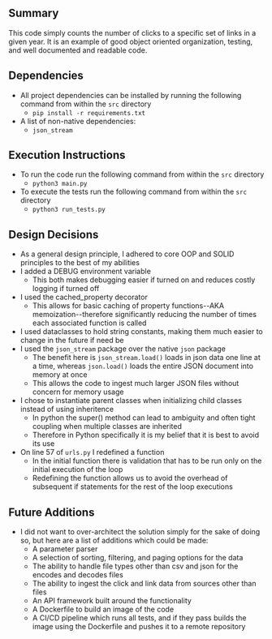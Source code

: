 ## Summary

This code simply counts the number of clicks to a specific set of links in a given year. It is an example of good object oriented organization, testing, and well documented and readable code.

## Dependencies

- All project dependencies can be installed by running the following command from within the `src` directory
  - `pip install -r requirements.txt`
- A list of non-native dependencies:
  - `json_stream`

## Execution Instructions

- To run the code run the following command from within the `src` directory
  - `python3 main.py`
- To execute the tests run the following command from within the `src` directory
  - `python3 run_tests.py`

## Design Decisions

- As a general design principle, I adhered to core OOP and SOLID principles to the best of my abilities
- I added a DEBUG environment variable
  - This both makes debugging easier if turned on and reduces costly logging if turned off
- I used the cached_property decorator
  - This allows for basic caching of property functions--AKA memoization--therefore significantly reducing the number of times each associated function is called
- I used dataclasses to hold string constants, making them much easier to change in the future if need be
- I used the `json_stream` package over the native `json` package
  - The benefit here is `json_stream.load()` loads in json data one line at a time, whereas `json.load()` loads the entire JSON document into memory at once
  - This allows the code to ingest much larger JSON files without concern for memory usage
- I chose to instantiate parent classes when initializing child classes instead of using inheritence
  - In python the super() method can lead to ambiguity and often tight coupling when multiple classes are inherited
  - Therefore in Python specifically it is my belief that it is best to avoid its use
- On line 57 of `urls.py` I redefined a function
  - In the initial function there is validation that has to be run only on the initial execution of the loop
  - Redefining the function allows us to avoid the overhead of subsequent if statements for the rest of the loop executions

## Future Additions

- I did not want to over-architect the solution simply for the sake of doing so, but here are a list of additions which could be made:
  - A parameter parser
  - A selection of sorting, filtering, and paging options for the data
  - The ability to handle file types other than csv and json for the encodes and decodes files
  - The ability to ingest the click and link data from sources other than files
  - An API framework built around the functionality
  - A Dockerfile to build an image of the code
  - A CI/CD pipeline which runs all tests, and if they pass builds the image using the Dockerfile and pushes it to a remote repository
